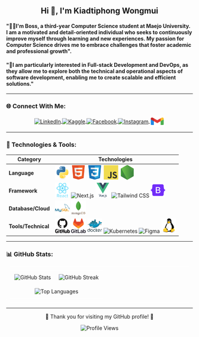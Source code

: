 <h2 align="center">Hi 👋, I'm Kiadtiphong Wongmui</h1>
<p>
<h4>
"🧑‍💻I'm Boss, a third-year Computer Science student at Maejo University. I am a motivated and detail-oriented individual who seeks to continuously improve myself through learning and new experiences. My passion for Computer Science drives me to embrace challenges that foster academic and professional growth".</h4> 
</p>
<p>
<h4>
"🌟I am particularly interested in Full-stack Development and DevOps, as they allow me to explore both the technical and operational aspects of software development, enabling me to create scalable and efficient solutions."</h4> 
</p>



---

### 🌐 Connect With Me:
<p align="center"> 
  <a href="https://linkedin.com/in/kiadtiphong-wm" target="_blank"> 
    <img align="center" src="https://raw.githubusercontent.com/rahuldkjain/github-profile-readme-generator/master/src/images/icons/Social/linked-in-alt.svg" alt="LinkedIn" height="30" width="40" /> 
  </a> 
  <a href="https://kaggle.com/kiadtiphong192" target="_blank"> 
    <img align="center" src="https://raw.githubusercontent.com/rahuldkjain/github-profile-readme-generator/master/src/images/icons/Social/kaggle.svg" alt="Kaggle" height="30" width="40" /> 
  </a> 
  <a href="https://fb.com/boss.kiadtiphong.wongmui" target="_blank"> 
    <img align="center" src="https://raw.githubusercontent.com/rahuldkjain/github-profile-readme-generator/master/src/images/icons/Social/facebook.svg" alt="Facebook" height="30" width="40" />
  </a>
  <a href="https://instagram.com/kiadtiphong_192" target="_blank"> 
    <img align="center" src="https://raw.githubusercontent.com/rahuldkjain/github-profile-readme-generator/master/src/images/icons/Social/instagram.svg" alt="Instagram" height="30" width="40" /> 
  </a>
  <a href="mailto:kiadtiphong.wongmui@gmail.com" target="_blank">
    <img align="center" src="https://raw.githubusercontent.com/rahuldkjain/github-profile-readme-generator/master/src/images/icons/Social/gmail.svg" alt="Gmail" height="30" width="40" />
  </a>
</p>

---

### 🔧 Technologies & Tools:

| **Category**      | **Technologies**                                                                                     |
|--------------------|-----------------------------------------------------------------------------------------------------|
| **Language**       | <img src="https://raw.githubusercontent.com/devicons/devicon/master/icons/python/python-original.svg" alt="Python" width="40" height="40"/> <img src="https://raw.githubusercontent.com/devicons/devicon/master/icons/html5/html5-original.svg" alt="HTML" width="40" height="40"/> <img src="https://raw.githubusercontent.com/devicons/devicon/master/icons/css3/css3-original.svg" alt="CSS" width="40" height="40"/> <img src="https://raw.githubusercontent.com/devicons/devicon/master/icons/javascript/javascript-original.svg" alt="JavaScript" width="40" height="40"/> <img src="https://raw.githubusercontent.com/devicons/devicon/master/icons/nodejs/nodejs-original.svg" alt="Node.js" width="40" height="40"/> |
| **Framework**      | <img src="https://raw.githubusercontent.com/devicons/devicon/master/icons/react/react-original-wordmark.svg" alt="React.js" width="40" height="40"/> <img src="https://cdn.worldvectorlogo.com/logos/nextjs-2.svg" alt="Next.js" width="40" height="40"/> <img src="https://raw.githubusercontent.com/devicons/devicon/master/icons/vuejs/vuejs-original-wordmark.svg" alt="Vue.js" width="40" height="40"/> <img src="https://www.vectorlogo.zone/logos/tailwindcss/tailwindcss-icon.svg" alt="Tailwind CSS" width="40" height="40"/> <img src="https://raw.githubusercontent.com/devicons/devicon/master/icons/bootstrap/bootstrap-plain.svg" alt="Bootstrap" width="40" height="40"/> |
| **Database/Cloud** | <img src="https://raw.githubusercontent.com/devicons/devicon/master/icons/mysql/mysql-original-wordmark.svg" alt="MySQL" width="40" height="40"/> <img src="https://raw.githubusercontent.com/devicons/devicon/master/icons/mongodb/mongodb-original-wordmark.svg" alt="MongoDB" width="40" height="40"/> |
| **Tools/Technical**| <img src="https://raw.githubusercontent.com/devicons/devicon/master/icons/github/github-original-wordmark.svg" alt="GitHub" width="40" height="40"/> <img src="https://raw.githubusercontent.com/devicons/devicon/master/icons/gitlab/gitlab-original-wordmark.svg" alt="GitLab" width="40" height="40"/> <img src="https://raw.githubusercontent.com/devicons/devicon/master/icons/docker/docker-original-wordmark.svg" alt="Docker" width="40" height="40"/> <img src="https://www.vectorlogo.zone/logos/kubernetes/kubernetes-icon.svg" alt="Kubernetes" width="40" height="40"/> <img src="https://www.vectorlogo.zone/logos/figma/figma-icon.svg" alt="Figma" width="40" height="40"/> <img src="https://raw.githubusercontent.com/devicons/devicon/master/icons/linux/linux-original.svg" alt="Linux" width="40" height="40"/> |

---

### 📊 GitHub Stats:
<p align="center">
  <table style="border-collapse: collapse; border-spacing: 10px; border: 1px solid rgba(255, 255, 255, 0.2); border-radius: 10px; padding: 10px;">
    <tr style="border: none;">
      <td align="center" style="border: 1px solid rgba(255, 255, 255, 0.2); border-radius: 10px; padding: 10px;">
        <img src="https://github-readme-stats.vercel.app/api?username=kiadtiphong307&show_icons=true&locale=en&theme=radical" alt="GitHub Stats" />
      </td>
      <td align="center" style="border: 1px solid rgba(255, 255, 255, 0.2); border-radius: 10px; padding: 10px;">
        <img src="https://github-readme-streak-stats.herokuapp.com/?user=kiadtiphong307&theme=radical" alt="GitHub Streak" />
      </td>
    </tr>
    <tr style="border: none;">
      <td colspan="2" align="center" style="border: 1px solid rgba(255, 255, 255, 0.2); border-radius: 10px; padding: 10px;">
        <img src="https://github-readme-stats.vercel.app/api/top-langs?username=kiadtiphong307&show_icons=true&locale=en&layout=compact&theme=radical" alt="Top Languages" />
      </td>
    </tr>
  </table>
</p>

---

<p align="center">
🌟 Thank you for visiting my GitHub profile! 🌟
<p align="center"> 
  <img src="https://komarev.com/ghpvc/?username=kiadtiphong307&label=Profile%20views&color=0e75b6&style=flat" alt="Profile Views" />
</p>
</p>

